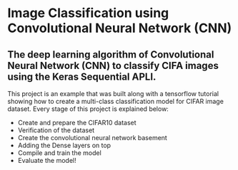 # Image Classification using Convolutional Neural Network (CNN)

## The deep learning algorithm of Convolutional Neural Network (CNN) to classify CIFA images using the Keras Sequential APLI.

This project is an example that was built along with a tensorflow tutorial showing how to create a multi-class classification model for CIFAR image dataset. Every stage of this project is explained below:

* Create and prepare the CIFAR10 dataset
* Verification of the dataset
* Create the convolutional neural network basement
* Adding the Dense layers on top
* Compile and train the model
* Evaluate the model!

